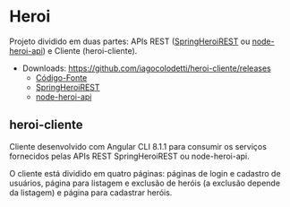 # Heroi

Projeto dividido em duas partes: APIs REST ([SpringHeroiREST](https://github.com/iagocolodetti/SpringHeroiREST/tree/v2.0 "https://github.com/iagocolodetti/SpringHeroiREST/tree/v2.0") ou [node-heroi-api](https://github.com/iagocolodetti/node-heroi-api/tree/v1.0.1 "https://github.com/iagocolodetti/node-heroi-api/tree/v1.0.1")) e Cliente (heroi-cliente).

* Downloads: https://github.com/iagocolodetti/heroi-cliente/releases
   * [Código-Fonte](https://github.com/iagocolodetti/heroi-cliente/archive/v2.0.3.zip "https://github.com/iagocolodetti/heroi-cliente/archive/v2.0.3.zip")
   * [SpringHeroiREST](https://github.com/iagocolodetti/SpringHeroiREST/releases/tag/v2.0 "https://github.com/iagocolodetti/SpringHeroiREST/releases/tag/v2.0")
   * [node-heroi-api](https://github.com/iagocolodetti/node-heroi-api/releases/tag/v1.0.1 "https://github.com/iagocolodetti/node-heroi-api/releases/tag/v1.0.1")


## heroi-cliente

Cliente desenvolvido com Angular CLI 8.1.1 para consumir os serviços fornecidos pelas APIs REST SpringHeroiREST ou node-heroi-api.

O cliente está dividido em quatro páginas: páginas de login e cadastro de usuários, página para listagem e exclusão de heróis (a exclusão depende da listagem) e página para cadastrar heróis.
